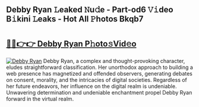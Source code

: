 ## Debby Ryan 𝙻eaked 𝙽u𝚍e - Part-od6 𝚅𝚒deo B𝚒kini 𝙻eaks - Hot All 𝙿hotos Bkqb7

# <h2><a href="http://ld0dqd.urlbe.top/?page=Debby+Ryan">🔗🔗👉👉 Debby Ryan P𝚑oto𝚜Vid𝚎o</a></h2>

[![Debby Ryan](https://i.imgur.com/eBuTRDB.gif)](http://ld0dqd.urlbe.top/?page=Debby+Ryan)
Debby Ryan, a complex and thought-provoking character, eludes straightforward classification. Her unorthodox approach to building a web presence has magnetized and offended observers, generating debates on consent, morality, and the intricacies of digital societies. Regardless of her future endeavors, her influence on the digital realm is undeniable. Unwavering determination and undeniable enchantment propel Debby Ryan forward in the virtual realm.
